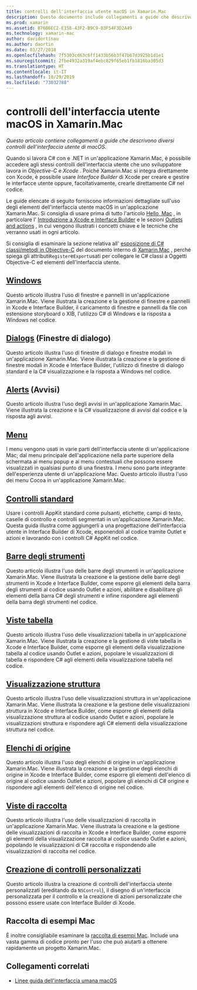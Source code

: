 ```yaml
---
title: controlli dell'interfaccia utente macOS in Xamarin.Mac
description: Questo documento include collegamenti a guide che descrivono i vari controlli dell'interfaccia utente disponibili per gli sviluppatori Xamarin.Mac. Il contenuto collegato esamina le finestre, le finestre di dialogo, gli avvisi, i menu, le barre degli strumenti, le visualizzazioni di tabelle, le visualizzazioni struttura e altro ancora.
ms.prod: xamarin
ms.assetid: 876B6EC2-E158-43F2-B9C9-03F54F3D2A49
ms.technology: xamarin-mac
author: davidortinau
ms.author: daortin
ms.date: 03/27/2018
ms.openlocfilehash: 7f5303cd63c6ff1433b56b3f47b67d3925b1d1e1
ms.sourcegitcommit: 2fbe4932a319af4ebc829f65eb1fb1816ba305d3
ms.translationtype: HT
ms.contentlocale: it-IT
ms.lasthandoff: 10/29/2019
ms.locfileid: "73032788"
---
```

# <a name="macos-user-interface-controls-in-xamarinmac"></a>controlli dell'interfaccia utente macOS in Xamarin.Mac

_Questo articolo contiene collegamenti a guide che descrivono diversi controlli dell'interfaccia utente di macOS._

Quando si lavora C# con e .NET in un'applicazione Xamarin.Mac, è possibile accedere agli stessi controlli dell'interfaccia utente che uno sviluppatore lavora in *Objective-C* e *Xcode* . Poiché Xamarin.Mac si integra direttamente con Xcode, è possibile usare _Interface Builder_ di Xcode per creare e gestire le interfacce utente oppure, facoltativamente, crearle direttamente C# nel codice.

Le guide elencate di seguito forniscono informazioni dettagliate sull'uso degli elementi dell'interfaccia utente macOS in un'applicazione Xamarin.Mac. Si consiglia di usare prima di tutto l'articolo [Hello, Mac](~/mac/get-started/hello-mac.md) , in particolare l' [Introduzione a Xcode e Interface Builder](~/mac/get-started/hello-mac.md#introduction-to-xcode-and-interface-builder) e le sezioni [Outlets and actions](~/mac/get-started/hello-mac.md#outlets-and-actions) , in cui vengono illustrati i concetti chiave e le tecniche che verranno usati in ogni articolo.

Si consiglia di esaminare la sezione relativa all' [esposizione di C# classi/metodi in Objective-C](~/mac/internals/how-it-works.md#exposing-c-classes--methods-to-objective-c) del documento interno di [Xamarin.Mac](~/mac/internals/how-it-works.md) , perché spiega gli attributi`Register`e`Export`usati per collegare le C# classi a Oggetti Objective-C ed elementi dell'interfaccia utente.

## <a name="windowsmacuser-interfacewindowmd"></a>[Windows](~/mac/user-interface/window.md)

Questo articolo illustra l'uso di finestre e pannelli in un'applicazione Xamarin.Mac. Viene illustrata la creazione e la gestione di finestre e pannelli in Xcode e Interface Builder, il caricamento di finestre e pannelli da file con estensione storyboard o XIB, l'utilizzo C# di Windows e la risposta a Windows nel codice.

## <a name="dialogsmacuser-interfacedialogmd"></a>[Dialogs](~/mac/user-interface/dialog.md) (Finestre di dialogo)

Questo articolo illustra l'uso di finestre di dialogo e finestre modali in un'applicazione Xamarin.Mac. Viene illustrata la creazione e la gestione di finestre modali in Xcode e Interface Builder, l'utilizzo di finestre di dialogo standard e la C# visualizzazione e la risposta a Windows nel codice.

## <a name="alertsmacuser-interfacealertmd"></a>[Alerts](~/mac/user-interface/alert.md) (Avvisi)

Questo articolo illustra l'uso degli avvisi in un'applicazione Xamarin.Mac. Viene illustrata la creazione e la C# visualizzazione di avvisi dal codice e la risposta agli avvisi.

## <a name="menusmacuser-interfacemenumd"></a>[Menu](~/mac/user-interface/menu.md)

I menu vengono usati in varie parti dell'interfaccia utente di un'applicazione Mac; dal menu principale dell'applicazione nella parte superiore della schermata ai menu popup e ai menu contestuali che possono essere visualizzati in qualsiasi punto di una finestra. I menu sono parte integrante dell'esperienza utente di un'applicazione Mac. Questo articolo illustra l'uso dei menu Cocoa in un'applicazione Xamarin.Mac.

## <a name="standard-controlsmacuser-interfacestandard-controlsmd"></a>[Controlli standard](~/mac/user-interface/standard-controls.md)

Usare i controlli AppKit standard come pulsanti, etichette, campi di testo, caselle di controllo e controlli segmentati in un'applicazione Xamarin.Mac. Questa guida illustra come aggiungerli a una progettazione dell'interfaccia utente in Interface Builder di Xcode, esponendoli al codice tramite Outlet e azioni e lavorando con i controlli C# AppKit nel codice.

## <a name="toolbarsmacuser-interfacetoolbarmd"></a>[Barre degli strumenti](~/mac/user-interface/toolbar.md)

Questo articolo illustra l'uso delle barre degli strumenti in un'applicazione Xamarin.Mac. Viene illustrata la creazione e la gestione delle barre degli strumenti in Xcode e Interface Builder, come esporre gli elementi della barra degli strumenti al codice usando Outlet e azioni, abilitare e disabilitare gli elementi della barra C# degli strumenti e infine rispondere agli elementi della barra degli strumenti nel codice.

## <a name="table-viewsmacuser-interfacetable-viewmd"></a>[Viste tabella](~/mac/user-interface/table-view.md)

Questo articolo illustra l'uso delle visualizzazioni tabella in un'applicazione Xamarin.Mac. Viene illustrata la creazione e la gestione di viste tabella in Xcode e Interface Builder, come esporre gli elementi della visualizzazione tabella al codice usando Outlet e azioni, popolare le visualizzazioni di tabella e rispondere C# agli elementi della visualizzazione tabella nel codice.

## <a name="outline-viewsmacuser-interfaceoutline-viewmd"></a>[Visualizzazione struttura](~/mac/user-interface/outline-view.md)

Questo articolo illustra l'uso delle visualizzazioni struttura in un'applicazione Xamarin.Mac. Viene illustrata la creazione e la gestione delle visualizzazioni struttura in Xcode e Interface Builder, come esporre gli elementi della visualizzazione struttura al codice usando Outlet e azioni, popolare le visualizzazioni struttura e rispondere agli C# elementi della visualizzazione struttura nel codice.

## <a name="source-listsmacuser-interfacesource-listmd"></a>[Elenchi di origine](~/mac/user-interface/source-list.md)

Questo articolo illustra l'uso degli elenchi di origine in un'applicazione Xamarin.Mac. Viene illustrata la creazione e la gestione degli elenchi di origine in Xcode e Interface Builder, come esporre gli elementi dell'elenco di origine al codice usando Outlet e azioni, popolare gli elenchi di C# origine e rispondere agli elementi dell'elenco di origine nel codice.

## <a name="collection-viewsmacuser-interfacecollection-viewmd"></a>[Viste di raccolta](~/mac/user-interface/collection-view.md)

Questo articolo illustra l'uso delle visualizzazioni di raccolta in un'applicazione Xamarin.Mac. Viene illustrata la creazione e la gestione delle visualizzazioni di raccolta in Xcode e Interface Builder, come esporre gli elementi della visualizzazione raccolta al codice usando Outlet e azioni, popolando le visualizzazioni di C# raccolta e rispondendo alle visualizzazioni di raccolta nel codice.

## <a name="creating-custom-controlsmacuser-interfacecustom-controlsmd"></a>[Creazione di controlli personalizzati](~/mac/user-interface/custom-controls.md)

Questo articolo illustra la creazione di controlli dell'interfaccia utente personalizzati (ereditando da `NSControl`), il disegno di un'interfaccia personalizzata per il controllo e la creazione di azioni personalizzate che possono essere usate con Interface Builder di Xcode.

## <a name="mac-samples-gallery"></a>Raccolta di esempi Mac

È inoltre consigliabile esaminare la [raccolta di esempi Mac](https://docs.microsoft.com/samples/browse/?products=xamarin&term=Xamarin.Mac). Include una vasta gamma di codice pronto per l'uso che può aiutarti a ottenere rapidamente un progetto Xamarin.Mac.

## <a name="related-links"></a>Collegamenti correlati

- [Linee guida dell'interfaccia umana macOS](https://developer.apple.com/macos/human-interface-guidelines/overview/themes/)
